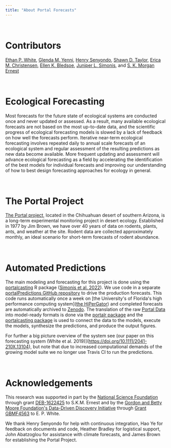 ```yaml
---
title: "About Portal Forecasts"
---
```


<br>

# Contributors

[Ethan P. White](https://orcid.org/0000-0001-6728-7745), [Glenda M. Yenni](https://orcid.org/0000-0001-6969-1848), [Henry Senyondo](https://orcid.org/0000-0001-7105-5808), [Shawn D. Taylor](https://orcid.org/0000-0002-6178-6903), [Erica M. Christensen](https://orcid.org/0000-0002-5635-2502), [Ellen K. Bledsoe](https://orcid.org/0000-0002-3629-7235), [Juniper L. Simonis](https://orcid.org/0000-0001-9798-0460), and [S. K. Morgan Ernest](https://orcid.org/0000-0002-6026-8530)

<br>

# Ecological Forecasting

Most forecasts for the future state of ecological systems are conducted once and never updated or assessed. As a result, many available ecological forecasts are not based on the most up-to-date data, and the scientific progress of ecological forecasting models is slowed by a lack of feedback on how well the forecasts perform. Iterative near-term ecological forecasting involves repeated daily to annual scale forecasts of an ecological system and regular assessment of the resulting predictions as new data become available. More frequent updating and assessment will advance ecological forecasting as a field by accelerating the identification of the best models for individual forecasts and improving our understanding of how to best design forecasting approaches for ecology in general. 

<br>

# The Portal Project

[The Portal project](http://portal.weecology.org/), located in the Chihuahuan desert of southern Arizona, is a long-term experimental monitoring project in desert ecology. Established in 1977 by Jim Brown, we have over 40 years of data on rodents, plants, ants, and weather at the site. Rodent data are collected approximately monthly, an ideal scenario for short-term forecasts of rodent abundance.

<br>

# Automated Predictions

The main modeling and forecasting for this project is done using the [portalcasting](https://weecology.github.io/portalcasting/) R package ([Simonis et al. 2022](https://doi.org/10.21105/joss.03220)). We use code in a separate [portalPredictions GitHub repository](https://github.com/weecology/portalPredictions) to drive the production forecasts. This code runs automatically once a week on [the University's of Florida's high performance computing system]([the HiPerGator](https://www.rc.ufl.edu/get-started/hipergator/)) and completed forecasts are automatically archived to [Zenodo](https://doi.org/10.5281/zenodo.2581421). The translation of the raw [Portal Data](https://github.com/weecology/PortalData) into model-ready formats is done via the [portalr package](https://github.com/weecology/Portalr) and the [portalcasting package](https://github.com/weecology/Portalcasting) is used to connect the data to the models, execute the models, synthesize the predictions, and produce the output figures.

For further a big picture overview of the system see (our paper on this forecasting system (White et al. 2019)](https://doi.org/10.1111/2041-210X.13104), but note that due to increased computational demands of the growing model suite we no longer use Travis CI to run the predictions.

<br>

# Acknowledgements 

This research was supported in part by the [National Science Foundation](http://nsf.gov/) through grant [DEB-1622425](https://www.nsf.gov/awardsearch/showAward?AWD_ID=1622425) to S.K.M. Ernest and by the [Gordon and Betty Moore Foundation's Data-Driven Discovery Initiative](http://www.moore.org/programs/science/data-driven-discovery) through [Grant GBMF4563](http://www.moore.org/grants/list/GBMF4563) to E. P. White. 

We thank Henry Senyondo for help with continuous integration, Hao Ye for feedback on documents and code, Heather Bradley for logistical support, John Abatzoglou for assistance with climate forecasts, and James Brown for establishing the Portal Project.